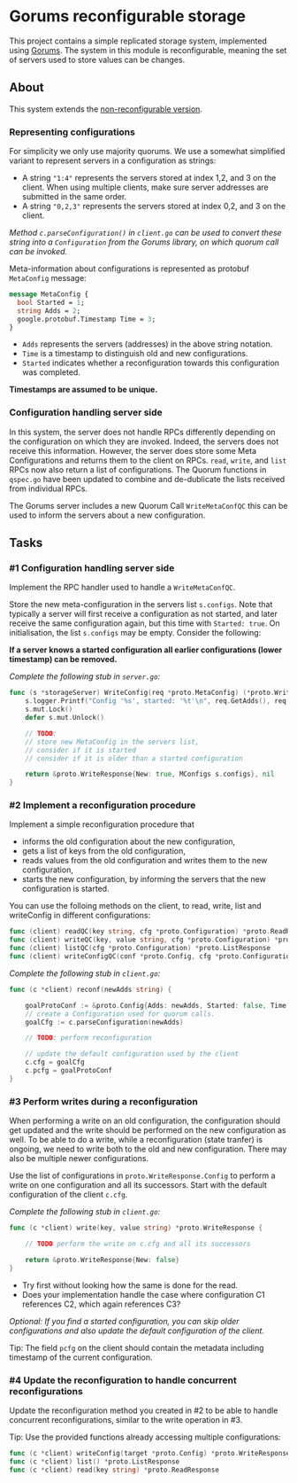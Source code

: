 # Gorums reconfigurable storage

This project contains a simple replicated storage system, implemented using [Gorums](https://github.com/relab/gorums/blob/master/doc/user-guide.md).
The system in this module is reconfigurable, meaning the set of servers used to store values can be changes.


## About

This system extends the [non-reconfigurable version](../storage/).

### Representing configurations
For simplicity we only use majority quorums.
We use a somewhat simplified variant to represent servers in a configuration as strings:
* A string `"1:4"` represents the servers stored at index 1,2, and 3 on the client. When using multiple clients, make sure server addresses are submitted in the same order.
* A string `"0,2,3"` represents the servers stored at index 0,2, and 3 on the client.

*Method `c.parseConfiguration()` in `client.go` can be used to convert these string into a `Configuration` from the Gorums library, on which quorum call can be invoked.*

Meta-information about configurations is represented as protobuf `MetaConfig` message:
```protobuf
message MetaConfig {
  bool Started = 1;
  string Adds = 2;
  google.protobuf.Timestamp Time = 3;
}
```

* `Adds` represents the servers (addresses) in the above string notation.
* `Time` is a timestamp to distinguish old and new configurations.
* `Started` indicates whether a reconfiguration towards this configuration was completed.

**Timestamps are assumed to be unique.**

### Configuration handling server side

In this system, the server does not handle RPCs differently depending on the configuration on which they are invoked. 
Indeed, the servers does not receive this information.
However, the server does store some Meta Configurations and returns them to the client on RPCs.
`read`, `write`, and `list` RPCs now also return a list of configurations.
The Quorum functions in `qspec.go` have been updated to combine and de-dublicate the lists received from individual RPCs.

The Gorums server includes a new Quorum Call `WriteMetaConfQC` this can be used to inform the servers about a new configuration.

## Tasks

### #1 Configuration handling server side


Implement the RPC handler used to handle a `WriteMetaConfQC`.

Store the new meta-configuration in the servers list `s.configs`. 
Note that typically a server will first receive a configuration as not started, and later receive the 
same configuration again, but this time with `Started: true`.
On initialisation, the list `s.configs` may be empty.
Consider the following:

**If a server knows a started configuration all earlier configurations (lower timestamp) can be removed.**


*Complete the following stub in `server.go`:*
```go
func (s *storageServer) WriteConfig(req *proto.MetaConfig) (*proto.WriteResponse, error) {
	s.logger.Printf("Config '%s', started: '%t'\n", req.GetAdds(), req.GetStarted())
	s.mut.Lock()
	defer s.mut.Unlock()

	// TODO:
	// store new MetaConfig in the servers list, 
	// consider if it is started
	// consider if it is older than a started configuration

	return &proto.WriteResponse{New: true, MConfigs s.configs}, nil
}
```

### #2 Implement a reconfiguration procedure

Implement a simple reconfiguration procedure that 
* informs the old configuration about the new configuration,
* gets a list of keys from the old configuration,
* reads values from the old configuration and writes them to the new configuration,
* starts the new configuration, by informing the servers that the new configuration is started.

You can use the folloing methods on the client, to read, write, list and writeConfig in different configurations:
```go
func (client) readQC(key string, cfg *proto.Configuration) *proto.ReadResponse
func (client) writeQC(key, value string, cfg *proto.Configuration) *proto.WriteResponse
func (client) listQC(cfg *proto.Configuration) *proto.ListResponse
func (client) writeConfigQC(conf *proto.Config, cfg *proto.Configuration) *proto.WriteResponse
```

*Complete the following stub in `client.go`:*
```go
func (c *client) reconf(newAdds string) {

	goalProtoConf := &proto.Config{Adds: newAdds, Started: false, Time: timestamppb.Now()}
	// create a Configuration used for quorum calls.
	goalCfg := c.parseConfiguration(newAdds)

    // TODO: perform reconfiguration

	// update the default configuration used by the client
	c.cfg = goalCfg
    c.pcfg = goalProtoConf
}
```

### #3 Perform writes during a reconfiguration

When performing a write on an old configuration, the configuration should get updated and the write should be performed on the new configuration as well.
To be able to do a write, while a reconfiguration (state tranfer) is ongoing, we need to write both to the old and new configuration. There may also be multiple newer configurations.

Use the list of configurations in `proto.WriteResponse.Config` to perform a write on one configuration and all its successors.
Start with the default configuration of the client `c.cfg`.

*Complete the following stub in `client.go`:*
```go
func (c *client) write(key, value string) *proto.WriteResponse {

	// TODO perform the write on c.cfg and all its successors

	return &proto.WriteResponse{New: false}
}
```

* Try first without looking how the same is done for the read.
* Does your implementation handle the case where configuration C1 references C2, which again references C3?

*Optional: If you find a started configuration, you can skip older configurations and also update the default configuration of the client.*

Tip: The field `pcfg` on the client should contain the metadata including timestamp of the current configuration.

### #4 Update the reconfiguration to handle concurrent reconfigurations

Update the reconfiguration method you created in #2 to be able to handle concurrent reconfigurations, similar to the write operation in #3.

Tip: Use the provided functions already accessing multiple configurations:
```go
func (c *client) writeConfig(target *proto.Config) *proto.WriteResponse
func (c *client) list() *proto.ListResponse
func (c *client) read(key string) *proto.ReadResponse
```
